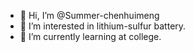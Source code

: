 - 👋 Hi, I’m @Summer-chenhuimeng
- 👀 I’m interested in lithium-sulfur battery.
- 🌱 I’m currently learning at college.
